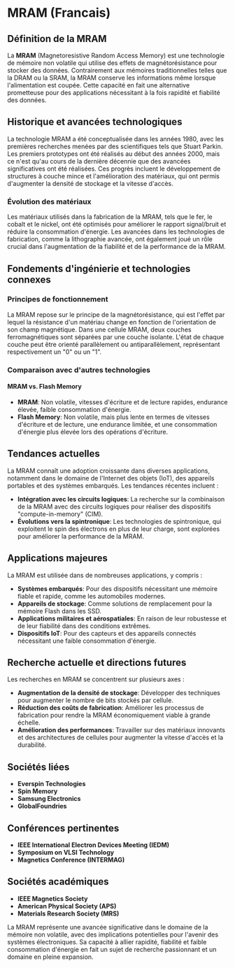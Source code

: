# MRAM (Francais)

## Définition de la MRAM

La **MRAM** (Magnetoresistive Random Access Memory) est une technologie de mémoire non volatile qui utilise des effets de magnétorésistance pour stocker des données. Contrairement aux mémoires traditionnelles telles que la DRAM ou la SRAM, la MRAM conserve les informations même lorsque l'alimentation est coupée. Cette capacité en fait une alternative prometteuse pour des applications nécessitant à la fois rapidité et fiabilité des données.

## Historique et avancées technologiques

La technologie MRAM a été conceptualisée dans les années 1980, avec les premières recherches menées par des scientifiques tels que Stuart Parkin. Les premiers prototypes ont été réalisés au début des années 2000, mais ce n'est qu'au cours de la dernière décennie que des avancées significatives ont été réalisées. Ces progrès incluent le développement de structures à couche mince et l'amélioration des matériaux, qui ont permis d'augmenter la densité de stockage et la vitesse d'accès.

### Évolution des matériaux

Les matériaux utilisés dans la fabrication de la MRAM, tels que le fer, le cobalt et le nickel, ont été optimisés pour améliorer le rapport signal/bruit et réduire la consommation d'énergie. Les avancées dans les technologies de fabrication, comme la lithographie avancée, ont également joué un rôle crucial dans l'augmentation de la fiabilité et de la performance de la MRAM.

## Fondements d'ingénierie et technologies connexes

### Principes de fonctionnement

La MRAM repose sur le principe de la magnétorésistance, qui est l'effet par lequel la résistance d'un matériau change en fonction de l'orientation de son champ magnétique. Dans une cellule MRAM, deux couches ferromagnétiques sont séparées par une couche isolante. L'état de chaque couche peut être orienté parallèlement ou antiparallèlement, représentant respectivement un "0" ou un "1".

### Comparaison avec d'autres technologies

#### MRAM vs. Flash Memory

- **MRAM**: Non volatile, vitesses d'écriture et de lecture rapides, endurance élevée, faible consommation d'énergie.
- **Flash Memory**: Non volatile, mais plus lente en termes de vitesses d'écriture et de lecture, une endurance limitée, et une consommation d'énergie plus élevée lors des opérations d'écriture.

## Tendances actuelles

La MRAM connaît une adoption croissante dans diverses applications, notamment dans le domaine de l'Internet des objets (IoT), des appareils portables et des systèmes embarqués. Les tendances récentes incluent :

- **Intégration avec les circuits logiques**: La recherche sur la combinaison de la MRAM avec des circuits logiques pour réaliser des dispositifs "compute-in-memory" (CIM).
- **Évolutions vers la spintronique**: Les technologies de spintronique, qui exploitent le spin des électrons en plus de leur charge, sont explorées pour améliorer la performance de la MRAM.

## Applications majeures

La MRAM est utilisée dans de nombreuses applications, y compris :

- **Systèmes embarqués**: Pour des dispositifs nécessitant une mémoire fiable et rapide, comme les automobiles modernes.
- **Appareils de stockage**: Comme solutions de remplacement pour la mémoire Flash dans les SSD.
- **Applications militaires et aérospatiales**: En raison de leur robustesse et de leur fiabilité dans des conditions extrêmes.
- **Dispositifs IoT**: Pour des capteurs et des appareils connectés nécessitant une faible consommation d'énergie.

## Recherche actuelle et directions futures

Les recherches en MRAM se concentrent sur plusieurs axes :

- **Augmentation de la densité de stockage**: Développer des techniques pour augmenter le nombre de bits stockés par cellule.
- **Réduction des coûts de fabrication**: Améliorer les processus de fabrication pour rendre la MRAM économiquement viable à grande échelle.
- **Amélioration des performances**: Travailler sur des matériaux innovants et des architectures de cellules pour augmenter la vitesse d'accès et la durabilité.

## Sociétés liées

- **Everspin Technologies**
- **Spin Memory**
- **Samsung Electronics**
- **GlobalFoundries**

## Conférences pertinentes

- **IEEE International Electron Devices Meeting (IEDM)**
- **Symposium on VLSI Technology**
- **Magnetics Conference (INTERMAG)**

## Sociétés académiques

- **IEEE Magnetics Society**
- **American Physical Society (APS)**
- **Materials Research Society (MRS)**

La MRAM représente une avancée significative dans le domaine de la mémoire non volatile, avec des implications potentielles pour l'avenir des systèmes électroniques. Sa capacité à allier rapidité, fiabilité et faible consommation d'énergie en fait un sujet de recherche passionnant et un domaine en pleine expansion.